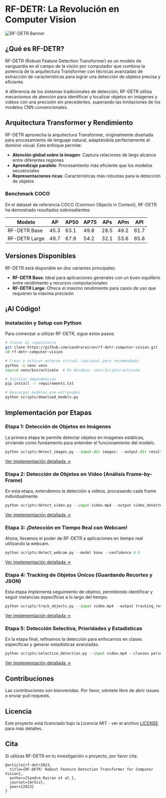 # RF-DETR: La Revolución en Computer Vision

![RF-DETR Banner](https://github.com/sandrarairan/rf-detr-computer-vision/raw/main/images/banner.png)

## ¿Qué es RF-DETR?

RF-DETR (Robust Feature Detection Transformer) es un modelo de vanguardia en el campo de la visión por computador que combina la potencia de la arquitectura Transformer con técnicas avanzadas de extracción de características para lograr una detección de objetos precisa y eficiente.

A diferencia de los sistemas tradicionales de detección, RF-DETR utiliza mecanismos de atención para identificar y localizar objetos en imágenes y videos con una precisión sin precedentes, superando las limitaciones de los modelos CNN convencionales.

## Arquitectura Transformer y Rendimiento

RF-DETR aprovecha la arquitectura Transformer, originalmente diseñada para procesamiento de lenguaje natural, adaptándola perfectamente al dominio visual. Este enfoque permite:

- **Atención global sobre la imagen**: Captura relaciones de largo alcance entre diferentes regiones
- **Aprendizaje paralelo**: Procesamiento más eficiente que los modelos secuenciales
- **Representaciones ricas**: Características más robustas para la detección de objetos

### Benchmark COCO

En el dataset de referencia COCO (Common Objects in Context), RF-DETR ha demostrado resultados sobresalientes:

| Modelo | AP | AP50 | AP75 | APs | APm | APl |
|--------|-------|--------|--------|-------|-------|-------|
| RF-DETR Base | 45.3 | 63.1 | 49.8 | 28.5 | 49.2 | 61.7 |
| RF-DETR Large | 49.7 | 67.9 | 54.2 | 32.1 | 53.6 | 65.8 |

## Versiones Disponibles

RF-DETR está disponible en dos variantes principales:

- **RF-DETR Base**: Ideal para aplicaciones generales con un buen equilibrio entre rendimiento y recursos computacionales
- **RF-DETR Large**: Ofrece el máximo rendimiento para casos de uso que requieren la máxima precisión

## ¡Al Código!

### Instalación y Setup con Python

Para comenzar a utilizar RF-DETR, sigue estos pasos:

```bash
# Clonar el repositorio
git clone https://github.com/sandrarairan/rf-detr-computer-vision.git
cd rf-detr-computer-vision

# Crear y activar entorno virtual (opcional pero recomendado)
python -m venv venv
source venv/bin/activate  # En Windows: venv\Scripts\activate

# Instalar dependencias
pip install -r requirements.txt

# Descargar modelos pre-entrenados
python scripts/download_models.py
```

## Implementación por Etapas

### Etapa 1: Detección de Objetos en Imágenes

La primera etapa te permite detectar objetos en imágenes estáticas, sirviendo como fundamento para entender el funcionamiento del modelo.

```python
python scripts/detect_images.py --input-dir images/ --output-dir results/ --model base
```

[Ver implementación detallada →](scripts/detect_images.py)

### Etapa 2: Detección de Objetos en Video (Análisis Frame-by-Frame)

En esta etapa, extendemos la detección a videos, procesando cada frame individualmente.

```python
python scripts/detect_video.py --input video.mp4 --output video_detected.mp4 --model large
```

[Ver implementación detallada →](scripts/detect_video.py)

### Etapa 3: ¡Detección en Tiempo Real con Webcam!

Ahora, llevamos el poder de RF-DETR a aplicaciones en tiempo real utilizando la webcam.

```python
python scripts/detect_webcam.py --model base --confidence 0.6
```

[Ver implementación detallada →](scripts/detect_webcam.py)

### Etapa 4: Tracking de Objetos Únicos (Guardando Recortes y JSON)

Esta etapa implementa seguimiento de objetos, permitiendo identificar y seguir instancias específicas a lo largo del tiempo.

```python
python scripts/track_objects.py --input video.mp4 --output tracking_results/ --save-crops --export-json
```

[Ver implementación detallada →](scripts/track_objects.py)

### Etapa 5: Detección Selectiva, Prioridades y Estadísticas

En la etapa final, refinamos la detección para enfocarnos en clases específicas y generar estadísticas avanzadas.

```python
python scripts/selective_detection.py --input video.mp4 --classes person,car,dog --priority person --generate-stats
```

[Ver implementación detallada →](scripts/selective_detection.py)

## Contribuciones

Las contribuciones son bienvenidas. Por favor, siéntete libre de abrir issues o enviar pull requests.

## Licencia

Este proyecto está licenciado bajo la Licencia MIT - ver el archivo [LICENSE](LICENSE) para más detalles.

## Cita

Si utilizas RF-DETR en tu investigación o proyecto, por favor cita:

```
@article{rf-detr2023,
  title={RF-DETR: Robust Feature Detection Transformer for Computer Vision},
  author={Sandra Rairan et al.},
  journal={ArXiv},
  year={2023}
}
```